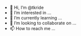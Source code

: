 - 👋 Hi, I’m @tkride
- 👀 I’m interested in ...
- 🌱 I’m currently learning ...
- 💞️ I’m looking to collaborate on ...
- 📫 How to reach me ...

<!---
tkride/tkride is a ✨ special ✨ repository because its `README.md` (this file) appears on your GitHub profile.
You can click the Preview link to take a look at your changes.
--->
